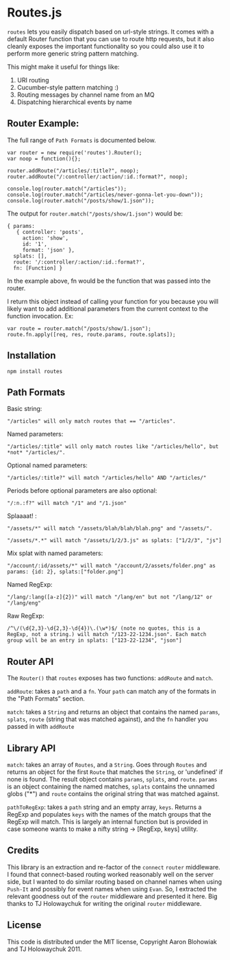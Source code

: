 # Routes.js

`routes` lets you easily dispatch based on url-style strings.  It comes with a default Router function that you can use to route http requests, but it also cleanly exposes the important functionality so you could also use it to perform more generic string pattern matching.

This might make it useful for things like:

1. URI routing
2. Cucumber-style pattern matching :)
3. Routing messages by channel name from an MQ
4. Dispatching hierarchical events by name


## Router Example:

The full range of `Path Formats` is documented below.

    var router = new require('routes').Router();
    var noop = function(){};

    router.addRoute("/articles/:title?", noop);
    router.addRoute("/:controller/:action/:id.:format?", noop);

    console.log(router.match("/articles"));
    console.log(router.match("/articles/never-gonna-let-you-down"));
    console.log(router.match("/posts/show/1.json"));

The output for `router.match("/posts/show/1.json")` would be:

    { params: 
       { controller: 'posts',
         action: 'show',
         id: '1',
         format: 'json' },
      splats: [],
      route: '/:controller/:action/:id.:format?',
      fn: [Function] }
  
In the example above, fn would be the function that was passed into the router.


I return this object instead of calling your function for you because you will likely want to add additional parameters from the current context to the function invocation. Ex:

    var route = router.match("/posts/show/1.json");
    route.fn.apply([req, res, route.params, route.splats]);

## Installation

`npm install routes`

## Path Formats

Basic string:

    "/articles" will only match routes that == "/articles".

Named parameters:

    "/articles/:title" will only match routes like "/articles/hello", but *not* "/articles/".

Optional named parameters:

    "/articles/:title?" will match "/articles/hello" AND "/articles/"

Periods before optional parameters are also optional:

    "/:n.:f?" will match "/1" and "/1.json"

Splaaaat! :

    "/assets/*" will match "/assets/blah/blah/blah.png" and "/assets/".
    
    "/assets/*.*" will match "/assets/1/2/3.js" as splats: ["1/2/3", "js"]

Mix splat with named parameters:

    "/account/:id/assets/*" will match "/account/2/assets/folder.png" as params: {id: 2}, splats:["folder.png"]


Named RegExp:

    "/lang/:lang([a-z]{2})" will match "/lang/en" but not "/lang/12" or "/lang/eng"

Raw RegExp:

    /^\/(\d{2,3}-\d{2,3}-\d{4})\.(\w*)$/ (note no quotes, this is a RegExp, not a string.) will match "/123-22-1234.json". Each match group will be an entry in splats: ["123-22-1234", "json"]


## Router API

The `Router()` that `routes` exposes has two functions: `addRoute` and `match`.

`addRoute`: takes a `path` and a `fn`. Your `path` can match any of the formats in the "Path Formats" section.

`match`: takes a `String` and returns an object that contains the named `params`, `splats`, `route` (string that was matched against), and the `fn` handler you passed in with `addRoute`

## Library API

`match`: takes an array of `Routes`, and a `String`. Goes through `Routes` and returns an object for the first `Route` that matches the `String`, or 'undefined' if none is found. The result object contains `params`, `splats`, and `route`. `params` is an object containing the named matches, `splats` contains the unnamed globs ("*") and `route` contains the original string that was matched against.

`pathToRegExp`: takes a `path` string and an empty array, `keys`.  Returns a RegExp and populates `keys` with the names of the match groups that the RegExp will match. This is largely an internal function but is provided in case someone wants to make a nifty string -> [RegExp, keys] utility.

## Credits

This library is an extraction and re-factor of the `connect` `router` middleware.  I found that connect-based routing worked reasonably well on the server side, but I wanted to do similar routing based on channel names when using `Push-It` and possibly for event names when using `Evan`.  So, I extracted the relevant goodness out of the `router` middleware and presented it here.  Big thanks to TJ Holowaychuk for writing the original `router` middleware.

## License

This code is distributed under the MIT license, Copyright Aaron Blohowiak and TJ Holowaychuk 2011.